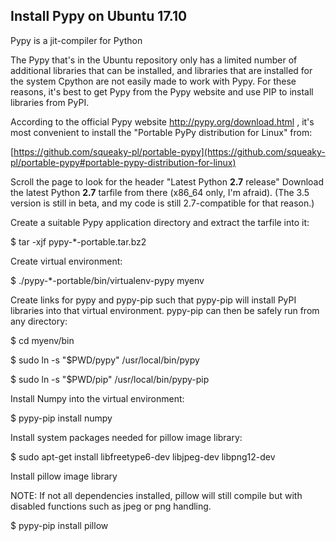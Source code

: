 ## Install Pypy on Ubuntu 17.10

Pypy is a jit-compiler for Python

The Pypy that's in the Ubuntu repository only has a limited number
of additional libraries that can be installed, and libraries that
are installed for the system Cpython are not easily made to work
with Pypy. For these reasons, it's best to get Pypy from the
Pypy website and use PIP to install libraries from PyPI.

According to the official Pypy website http://pypy.org/download.html ,
it's most convenient to install the
"Portable PyPy distribution for Linux" from:

[https://github.com/squeaky-pl/portable-pypy](https://github.com/squeaky-pl/portable-pypy#portable-pypy-distribution-for-linux)

Scroll the page to look for the header "Latest Python **2.7** release"
Download the latest Python **2.7** tarfile from there
(x86_64 only, I'm afraid). (The 3.5 version is still
in beta, and my code is still 2.7-compatible for that reason.)

Create a suitable Pypy application directory and extract the tarfile into it:

$ tar -xjf pypy-*-portable.tar.bz2

Create virtual environment:

$ ./pypy-*-portable/bin/virtualenv-pypy myenv

Create links for pypy and pypy-pip such that pypy-pip will install
PyPI libraries into that virtual environment. pypy-pip can then be
safely run from any directory:

$ cd myenv/bin

$ sudo ln -s "$PWD/pypy" /usr/local/bin/pypy

$ sudo ln -s "$PWD/pip" /usr/local/bin/pypy-pip

Install Numpy into the virtual environment:

$ pypy-pip install numpy

Install system packages needed for pillow image library:

$ sudo apt-get install libfreetype6-dev libjpeg-dev libpng12-dev

Install pillow image library

NOTE: If not all dependencies installed, pillow will still compile but
with disabled functions such as jpeg or png handling.

$ pypy-pip install pillow




